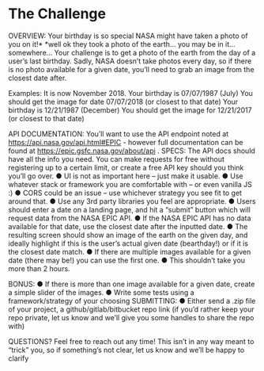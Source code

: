 # The Challenge

OVERVIEW: Your birthday is so special NASA might have taken a photo of you on it!* *well ok
they took a photo of the earth... you may be in it... somewhere...
Your challenge is to get a photo of the earth from the day of a user’s last birthday. Sadly, NASA
doesn’t take photos every day, so if there is no photo available for a given date, you’ll need to
grab an image from the closest date after.

Examples:
It is now November 2018.
Your birthday is 07/07/1987 (July)
You should get the image for date 07/07/2018 (or closest to that date)
Your birthday is 12/21/1987 (December)
You should get the image for 12/21/2017 (or closest to that date)

API DOCUMENTATION:
You’ll want to use the API endpoint noted at https://api.nasa.gov/api.html#EPIC - however full
documentation can be found at https://epic.gsfc.nasa.gov/about/api .
SPECS: The API docs should have all the info you need. You can make requests for free
without registering up to a certain limit, or create a free API key should you think you’ll go over.
● UI is not as important here – just make it usable.
● Use whatever stack or framework you are comfortable with – or even vanilla JS :)
● CORS could be an issue – use whichever strategy you see fit to get around that.
● Use any 3rd party libraries you feel are appropriate.
● Users should enter a date on a landing page, and hit a “submit” button which will request
data from the NASA EPIC API.
● If the NASA EPIC API has no data available for that date, use the closest date after the
inputted date.
● The resulting screen should show an image of the earth on the given day, and ideally
highlight if this is the user’s actual given date (bearthday!) or if it is the closest date
match.
● If there are multiple images available for a given date (there may be!) you can use the
first one.
● This shouldn’t take you more than 2 hours.

BONUS:
● If there is more than one image available for a given date, create a simple slider of the
images.
● Write some tests using a framework/strategy of your choosing
SUBMITTING:
● Either send a .zip file of your project, a github/gitlab/bitbucket repo link (if you’d rather
keep your repo private, let us know and we’ll give you some handles to share the repo
with)

QUESTIONS?
Feel free to reach out any time! This isn’t in any way meant to “trick” you, so if something’s not
clear, let us know and we’ll be happy to clarify
